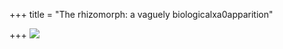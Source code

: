+++
title = "The rhizomorph: a vaguely biologicalxa0apparition"

+++
[![](https://lh3.googleusercontent.com/-lzI_HdPQfp4/UfVvYcu0SUI/AAAAAAAACtg/QbBfoz7DRS8/s640/Rhizomorpha.jpg)](https://picasaweb.google.com/lh/photo/VbhDo9UXdZfF3DAjaRAhXNMTjNZETYmyPJy0liipFm0?feat=embedwebsite)
